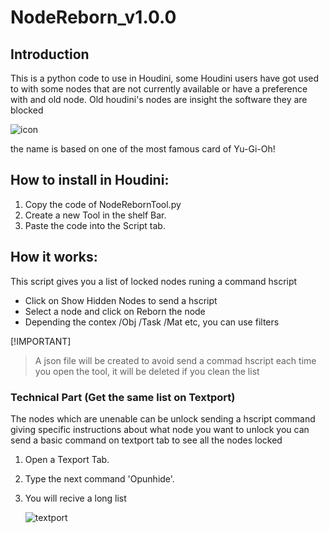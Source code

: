 # NodeReborn_v1.0.0

## Introduction
This is a python code to use in Houdini, some Houdini users have got used to with some nodes that are not currently available or have a preference with and old node. 
Old houdini's nodes are insight the software they are blocked 

![icon](https://github.com/DanteVFX/Houdini-NodeReborn/assets/156336362/7389762c-03af-4b82-976f-a22b46d73e79)

the name is based on one of the most famous card of Yu-Gi-Oh!

## How to install in Houdini: 
1. Copy the code of NodeRebornTool.py
2. Create a new Tool in the shelf Bar.
3. Paste the code into the Script tab.



## How it works:
This script gives you a list of locked nodes runing a command hscript
* Click on Show Hidden Nodes to send a hscript
* Select a node and click on Reborn the node
* Depending the contex /Obj /Task /Mat etc,  you can use filters




[!IMPORTANT]
> A json file will be created to avoid send a commad hscript each time you open the tool, it will be deleted if you clean the list







### Technical Part (Get the same list on Textport) 

The nodes which are unenable can be unlock sending a hscript command giving specific instructions about what node you want to unlock
you can send a basic command on textport tab to see all the nodes locked

1. Open a Texport Tab.
2. Type the next command 'Opunhide'.
3. You will recive a long list
   
   ![textport](https://github.com/DanteVFX/Houdini-NodeReborn/assets/156336362/50a8880c-3bb0-41f9-b2ed-9419bfdc1aab)
